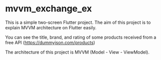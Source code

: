 # mvvm_exchange_ex

This is a simple two-screen Flutter project. The aim of this project is to explain MVVM architecture on Flutter easily.

You can see the title, brand, and rating of some products received from a free API (https://dummyjson.com/products)

The architecture of this project is MVVM (Model - View - ViewModel).


